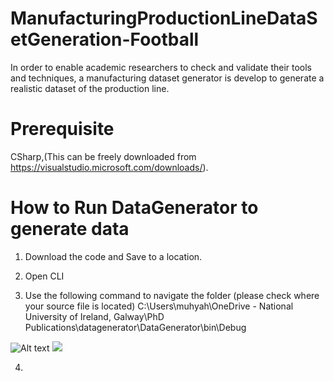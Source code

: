 # ManufacturingProductionLineDataSetGeneration-Football
In order to enable academic researchers to check and validate their tools and techniques, a manufacturing dataset generator is develop to generate a realistic dataset of the production line. 

# Prerequisite
CSharp,(This can be freely downloaded from https://visualstudio.microsoft.com/downloads/).

# How to Run DataGenerator to generate data

1. Download the code and Save to a location.

2. Open CLI 

3. Use the following command to navigate the folder (please check where your source file is located)
C:\Users\muhyah\OneDrive - National University of Ireland, Galway\PhD Publications\datagenerator\DataGenerator\bin\Debug

![Alt text](https://github.com/MuhammadYahta/ManufacturingProductionLineDataSetGeneration-Football-/blob/main/smO.owl.svg?sanitize=true)
<img src="https://github.com/MuhammadYahta/ManufacturingProductionLineDataSetGeneration-Football-/blob/main/smO.owl.svg?sanitize=true">







4. 
